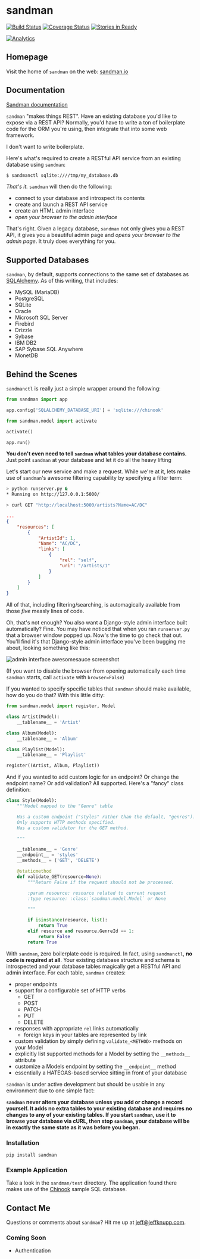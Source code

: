 sandman
=======

[![Build Status](https://travis-ci.org/jeffknupp/sandman.png?branch=develop)](https://travis-ci.org/jeffknupp/sandman)
[![Coverage Status](https://coveralls.io/repos/jeffknupp/sandman/badge.png?branch=develop)](https://coveralls.io/r/jeffknupp/sandman?branch=develop)
[![Stories in Ready](https://badge.waffle.io/jeffknupp/sandman.png)](http://waffle.io/jeffknupp/sandman)

[![Analytics](https://ga-beacon.appspot.com/UA-12615441-7/sandman/home)](https://github.com/jeffknupp/sandman)

Homepage
--------

Visit the home of `sandman` on the web: [sandman.io](http://www.sandman.io)

Documentation
-------------

[Sandman documentation](https://sandman.readthedocs.org/en/latest/)

`sandman` "makes things REST". Have an existing database you'd like to expose via
a REST API? Normally, you'd have to write a ton of boilerplate code for
the ORM you're using, then integrate that into some web framework. 

I don't want to write boilerplate.

Here's what's required to create a RESTful API service from an existing database using
`sandman`:

```bash
$ sandmanctl sqlite:////tmp/my_database.db
```

*That's it.* `sandman` will then do the following:

* connect to your database and introspect its contents
* create and launch a REST API service
* create an HTML admin interface
* *open your browser to the admin interface*

That's right. Given a legacy database, `sandman` not only gives you a REST API,
it gives you a beautiful admin page and *opens your browser to the admin page*.
It truly does everything for you.

Supported Databases
------------------

`sandman`, by default, supports connections to the same set of databases as
[SQLAlchemy](http://www.sqlalchemy.org). As of this writing, that includes:

* MySQL (MariaDB)
* PostgreSQL
* SQLite
* Oracle
* Microsoft SQL Server
* Firebird
* Drizzle
* Sybase
* IBM DB2
* SAP Sybase SQL Anywhere
* MonetDB

Behind the Scenes
-----------------

`sandmanctl` is really just a simple wrapper around the following:

```python
from sandman import app

app.config['SQLALCHEMY_DATABASE_URI'] = 'sqlite:///chinook'

from sandman.model import activate

activate()

app.run()
```

**You don't even need to tell `sandman` what tables your database contains.** 
Just point `sandman` at your database and let it do all the heavy lifting

Let's start our new service and make a request. While we're at it, lets make use
of `sandman`'s awesome filtering capability by specifying a filter term:

```zsh
> python runserver.py &
* Running on http://127.0.0.1:5000/

> curl GET "http://localhost:5000/artists?Name=AC/DC"
```

```json
...
{
    "resources": [
        {
            "ArtistId": 1,
            "Name": "AC/DC",
            "links": [
                {
                    "rel": "self",
                    "uri": "/artists/1"
                }
            ]
        }
    ]
}
```

All of that, including filtering/searching, is automagically available from
those *five* measly lines of code.

Oh, that's not enough? You also want a Django-style admin interface built
automatically? Fine. You may have noticed that when you ran `runserver.py` that
a browser window popped up. Now's the time to go check that out. You'll find
it's that Django-style admin interface you've been bugging me about, looking
something like this:

![admin interface awesomesauce screenshot](/docs/images/admin_tracks_improved.jpg)

(If you want to disable the browser from opening automatically each time `sandman`
starts, call `activate` with `browser=False`)

If you wanted to specify specific tables that `sandman` should make available,
how do you do that? With this little ditty:

```python
from sandman.model import register, Model

class Artist(Model):
    __tablename__ = 'Artist'

class Album(Model):
    __tablename__ = 'Album'

class Playlist(Model):
    __tablename__ = 'Playlist'

register((Artist, Album, Playlist))
```

And if you wanted to add custom logic for an endpoint? Or change the endpoint
name? Or add validation? All supported. Here's a "fancy" class definition:

```python
class Style(Model):
    """Model mapped to the "Genre" table

    Has a custom endpoint ("styles" rather than the default, "genres").
    Only supports HTTP methods specified.
    Has a custom validator for the GET method.

    """

    __tablename__ = 'Genre'
    __endpoint__ = 'styles'
    __methods__ = ('GET', 'DELETE')

    @staticmethod
    def validate_GET(resource=None):
        """Return False if the request should not be processed.

        :param resource: resource related to current request
        :type resource: :class:`sandman.model.Model` or None

        """

        if isinstance(resource, list):
            return True
        elif resource and resource.GenreId == 1:
            return False
        return True
```

With `sandman`, zero boilerplate code is required. In fact, using `sandmanctl`,
**no code is required at all**. Your existing database
structure and schema is introspected and your database tables magically get a
RESTful API and admin interface. For each table, `sandman` creates:

* proper endpoints 
* support for a configurable set of HTTP verbs 
    * GET
    * POST
    * PATCH
    * PUT
    * DELETE
* responses with appropriate `rel` links automatically
  * foreign keys in your tables are represented by link
* custom validation by simply defining `validate_<METHOD>` methods on your Model
* explicitly list supported methods for a Model by setting the `__methods__` attribute
* customize a Models endpoint by setting the `__endpoint__` method
* essentially a HATEOAS-based service sitting in front of your database

`sandman` is under active development but should be usable in any environment due
to one simple fact:

**`sandman` never alters your database unless you add or change a record yourself.  It adds no extra tables to your existing database and requires no changes to any of your existing tables. If you start `sandman`, use it to browse your database via cURL, then stop `sandman`, your database will be in exactly the same state as it was before you began.** 

### Installation

`pip install sandman`

### Example Application

Take a look in the `sandman/test` directory. The application found there makes
use of the [Chinook](http://chinookdatabase.codeplex.com) sample SQL database.

## Contact Me

Questions or comments about `sandman`? Hit me up at [jeff@jeffknupp.com](mailto:jeff@jeffknupp.com).

### Coming Soon

* Authentication
